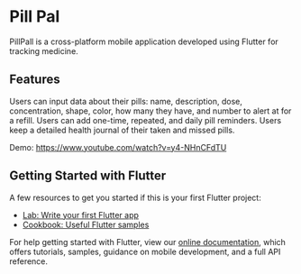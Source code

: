 # Pill Pal

PillPall is a cross-platform mobile application developed using Flutter for tracking medicine. 

## Features

Users can input data about their pills: name, description, dose, concentration, shape, color, how many they have, and number to alert at for a refill.
Users can add one-time, repeated, and daily pill reminders. 
Users keep a detailed health journal of their taken and missed pills.

Demo: https://www.youtube.com/watch?v=y4-NHnCFdTU

## Getting Started with Flutter

A few resources to get you started if this is your first Flutter project:

- [Lab: Write your first Flutter app](https://flutter.dev/docs/get-started/codelab)
- [Cookbook: Useful Flutter samples](https://flutter.dev/docs/cookbook)

For help getting started with Flutter, view our
[online documentation](https://flutter.dev/docs), which offers tutorials,
samples, guidance on mobile development, and a full API reference.
